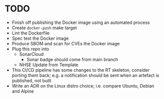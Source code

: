 # TODO

- Finish off publishing the Docker image using an automated process
- Create `docker-push` make target
- Lint the Dockerfile
- Spec test the Docker image
- Produce SBOM and scan for CVEs the Docker image
- Plug this repo into
  - SonarCloud
    - Sonar badge should come from main branch
  - NHSE Update from Template
- This CI/CD pipeline has some changes to the RT skeleton, consider porting them back; e.g. a notification should be sent when an artefact is published, not built
- Write an ADR on the Linux distro choice; i.e. compare Ubuntu, Debian and Alpine

